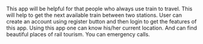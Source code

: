 This app will be helpful for that people who always use train to travel.
This will help to get the next available train between two stations.
User can create an account using register button and then login to get the features of this app. 
Using this app one can know his/her current location. And can find beautiful places of rail tourism.
You can emergency calls.
